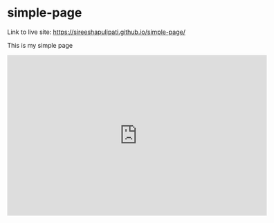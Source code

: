 # simple-page

Link to live site: https://sireeshapulipati.github.io/simple-page/

This is my simple page


<iframe width="600" height="371" seamless frameborder="0" scrolling="no" src="https://docs.google.com/spreadsheets/d/1E1nMCB-A6uASxfs6_asYQZ-v9R7v1pQODkFpmyP0-Uk/pubchart?oid=1202100353&amp;format=interactive"></iframe>

